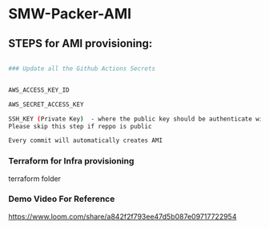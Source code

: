 # SMW-Packer-AMI

## STEPS for AMI  provisioning:

```bash

### Update all the Github Actions Secrets


AWS_ACCESS_KEY_ID

AWS_SECRET_ACCESS_KEY

SSH_KEY (Private Key)  - where the public key should be authenticate with github  
Please skip this step if reppo is public

Every commit will automatically creates AMI

```
### Terraform for Infra provisioning
terraform folder


### Demo Video For Reference

https://www.loom.com/share/a842f2f793ee47d5b087e09717722954


    
